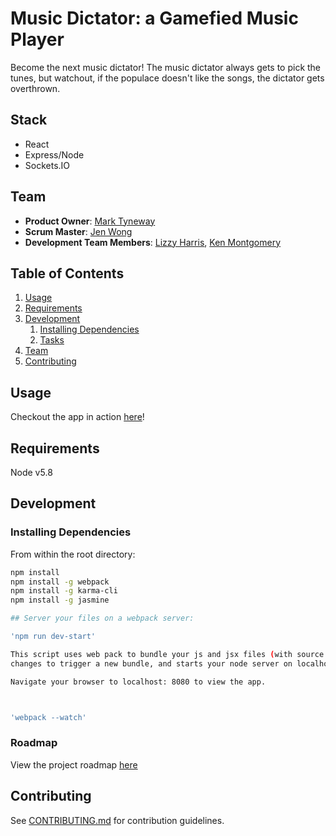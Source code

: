 # Music Dictator: a Gamefied Music Player
Become the next music dictator! The music dictator always gets to pick the tunes, but watchout, if the populace doesn't like the songs, the dictator gets overthrown. 

## Stack
* React
* Express/Node
* Sockets.IO

## Team

  - __Product Owner__: [Mark Tyneway](https://github.com/Tynes)
  - __Scrum Master__: [Jen Wong](https://github.com/jenjwong)
  - __Development Team Members__: [Lizzy Harris](https://github.com/CodeLizards), [Ken Montgomery](https://github.com/BigBroken)

## Table of Contents

1. [Usage](#Usage)
1. [Requirements](#requirements)
1. [Development](#development)
    1. [Installing Dependencies](#installing-dependencies)
    1. [Tasks](#tasks)
1. [Team](#team)
1. [Contributing](#contributing)

## Usage

Checkout the app in action [here](http://plebsmusic.com)!

## Requirements

Node v5.8

## Development

### Installing Dependencies

From within the root directory:

```sh
npm install
npm install -g webpack
npm install -g karma-cli
npm install -g jasmine 

## Server your files on a webpack server:

'npm run dev-start'

This script uses web pack to bundle your js and jsx files (with source maps), watches the files for 
changes to trigger a new bundle, and starts your node server on localhost:8080.

Navigate your browser to localhost: 8080 to view the app.



'webpack --watch'


```

### Roadmap

View the project roadmap [here](https://waffle.io/unassumingQuasar/crunchyTunes)

## Contributing

See [CONTRIBUTING.md](CONTRIBUTING.md) for contribution guidelines.
